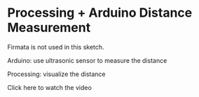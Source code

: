 # Processing + Arduino Distance Measurement #

Firmata is not used in this sketch.

Arduino: use ultrasonic sensor to measure the distance

Processing: visualize the distance 


Click here to watch the video